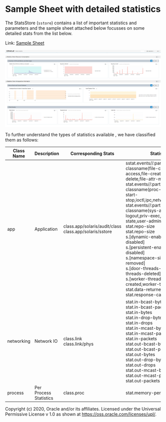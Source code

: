 # Sample Sheet with detailed statistics	

The StatsStore (`sstore`) contains a list of important statistics and parameters and the sample sheet attached below focusses on some detailed stats from the list below.

Link: [Sample Sheet](/StatsStore_WebUI/Sharing_Sheets/solaris-contrib.json)

![Sample Sheet with basic statistics](/StatsStore_WebUI/Images/Sharing_Sheets/solaris-contrib.png)

To further understand the types of statistics available , we have classified them as follows:

| Class Name | Description            | Corresponding Stats                                          | Statistics                                                   |
| ---------- | ---------------------- | ------------------------------------------------------------ | ------------------------------------------------------------ |
| app        | Application            | class.app/solaris/audit/class<br />class.app/solaris/sstore<br /> | sstat.events//:part.long-classname(file-close,file-attr-access,file-create,file-delete,file-attr-modify,file-read)<br />stat.events//:part.long-classname(proc-modify,proc-start-stop,ioctl,ipc,network,application)<br />stat.events//:part.long-classname(sys-admin,login-logout,priv-exec,chg-sys-state,user-admin,x-srv-access<br />stat.repo-size<br />stat.repo-size<br />s.[dynamic-enabled,dynamic-disabled]<br />s.[persistent-enabled,persistent-disabled]<br />s.[namespace-size,stats-removed]<br />s.[door-threads-created,door-threads-deleted]<br />s.[worker-threads-created,worker-threads-deleted]<br />stat.data-returned<br />stat.response-cache-hits<br /> |
| networking | Network IO             | class.link<br />class.link/phys<br />                        | stat.in-bcast-bytes<br/>stat.in-bcast-packets<br/>stat.in-bytes<br/>stat.in-drop-bytes<br/>stat.in-drops<br/>stat.in-mcast-bytes<br/>stat.in-mcast-packets<br/>stat.in-packets<br/>stat.out-bcast-bytes<br/>stat.out-bcast-packets<br/>stat.out-bytes<br/>stat.out-drop-bytes<br/>stat.out-drops<br/>stat.out-mcast-bytes<br/>stat.out-mcast-packets<br/>stat.out-packets |
| process    | Per Process Statistics | class.proc                                                   | stat.memory-percentage                                       |



Copyright (c) 2020, Oracle and/or its affiliates.
 Licensed under the Universal Permissive License v 1.0 as shown at <https://oss.oracle.com/licenses/upl/>.